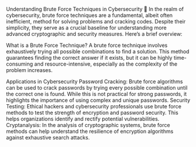 Understanding Brute Force Techniques in Cybersecurity 🔐
In the realm of cybersecurity, brute force techniques are a fundamental, albeit often inefficient, method for solving problems and cracking codes. Despite their simplicity, they serve as a crucial baseline for understanding more advanced cryptographic and security measures. Here’s a brief overview:

What is a Brute Force Technique?
A brute force technique involves exhaustively trying all possible combinations to find a solution. This method guarantees finding the correct answer if it exists, but it can be highly time-consuming and resource-intensive, especially as the complexity of the problem increases.

Applications in Cybersecurity
Password Cracking: Brute force algorithms can be used to crack passwords by trying every possible combination until the correct one is found. While this is not practical for strong passwords, it highlights the importance of using complex and unique passwords.
Security Testing: Ethical hackers and cybersecurity professionals use brute force methods to test the strength of encryption and password security. This helps organizations identify and rectify potential vulnerabilities.
Cryptanalysis: In the analysis of cryptographic systems, brute force methods can help understand the resilience of encryption algorithms against exhaustive search attacks.
